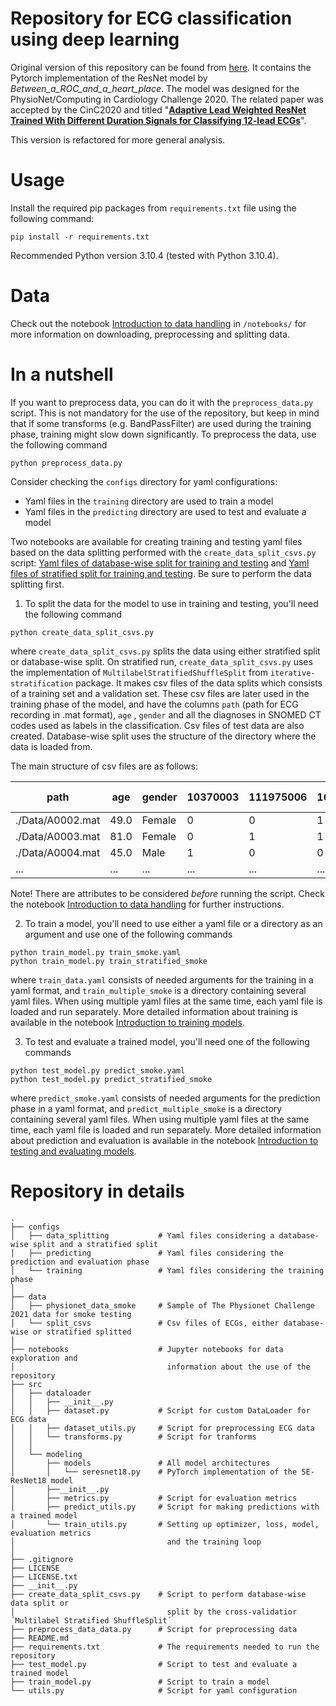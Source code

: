 # Repository for ECG classification using deep learning 

Original version of this repository can be found from [here](https://github.com/ZhaoZhibin/Physionet2020model). It contains the Pytorch implementation of the ResNet model by *Between_a_ROC_and_a_heart_place*. The model was designed for the PhysioNet/Computing in Cardiology Challenge 2020. The related paper was accepted by the CinC2020 and titled
"[**Adaptive Lead Weighted ResNet Trained With Different Duration Signals for
Classifying 12-lead ECGs**](https://physionetchallenges.github.io/2020/papers/112.pdf)".

This version is refactored for more general analysis.



# Usage

Install the required pip packages from `requirements.txt` file using the following command:

```
pip install -r requirements.txt
```

Recommended Python version 3.10.4 (tested with Python 3.10.4).


# Data

Check out the notebook [Introduction to data handling](/notebooks/1_introduction_data_handling.ipynb) in `/notebooks/` for more information on downloading, preprocessing and splitting data.


# In a nutshell

If you want to preprocess data, you can do it with the `preprocess_data.py` script. This is not mandatory for the use of the repository, but keep in mind that if some transforms (e.g. BandPassFilter) are used during the training phase, training might slow down significantly. To preprocess the data, use the following command

```
python preprocess_data.py
```

Consider checking the `configs` directory for yaml configurations:

* Yaml files in the `training` directory are used to train a model
* Yaml files in the `predicting` directory are used to test and evaluate a model

Two notebooks are available for creating training and testing yaml files based on the data splitting performed with the `create_data_split_csvs.py` script: [Yaml files of database-wise split for training and testing](/notebooks/2_physionet_DBwise_yaml_files.ipynb) and [Yaml files of stratified split for training and testing](/notebooks/2_physionet_stratified_yaml_files.ipynb). Be sure to perform the data splitting first.

1) To split the data for the model to use in training and testing, you'll need the following command

```
python create_data_split_csvs.py
```

where `create_data_split_csvs.py` splits the data using either stratified split or database-wise split. On stratified run, `create_data_split_csvs.py` uses the implementation of `MultilabelStratifiedShuffleSplit` from `iterative-stratification` package. It makes csv files of the data splits which consists of a training set and a validation set. These csv files are later used in the training phase of the model, and have the columns `path` (path for ECG recording in .mat format), `age` , `gender` and all the diagnoses in SNOMED CT codes used as labels in the classification. Csv files of test data are also created. Database-wise split uses the structure of the directory where the data is loaded from.

The main structure of csv files are as follows:


| path  | age  | gender  | 10370003  | 111975006 | 164890007 | *other diagnoses...* |
| ------------- |-------------|-------------| ------------- |-------------|-------------|-------------|
| ./Data/A0002.mat | 49.0 | Female | 0 | 0 | 1 | ... |
| ./Data/A0003.mat | 81.0 | Female | 0 | 1 | 1 | ... |
| ./Data/A0004.mat | 45.0 |  Male  | 1 | 0 | 0 | ... |
| ... | ... |  ...  | ... | ... | ... | ... |

Note! There are attributes to be considered *before* running the script. Check the notebook [Introduction to data handling](/notebooks/1_introduction_data_handling.ipynb) for further instructions. 

2) To train a model, you'll need to use either a yaml file or a directory as an argument and use one of the following commands

```
python train_model.py train_smoke.yaml
python train_model.py train_stratified_smoke
```

where `train_data.yaml` consists of needed arguments for the training in a yaml format, and `train_multiple_smoke` is a directory containing several yaml files. When using multiple yaml files at the same time, each yaml file is loaded and run separately. More detailed information about training is available in the notebook [Introduction to training models](/notebooks/3_introduction_training.ipynb).

3) To test and evaluate a trained model, you'll need one of the following commands

```
python test_model.py predict_smoke.yaml
python test_model.py predict_stratified_smoke
```

where `predict_smoke.yaml` consists of needed arguments for the prediction phase in a yaml format, and `predict_multiple_smoke` is a directory containing several yaml files. When using multiple yaml files at the same time, each yaml file is loaded and run separately. More detailed information about prediction and evaluation is available in the notebook [Introduction to testing and evaluating models](/notebooks/4_introduction_testing_evaluation.ipynb).


# Repository in details

```
.
├── configs                      
│   ├── data_splitting           # Yaml files considering a database-wise split and a stratified split   
│   ├── predicting               # Yaml files considering the prediction and evaluation phase
│   └── training                 # Yaml files considering the training phase
│   
├── data
│   ├── physionet_data_smoke     # Sample of The Physionet Challenge 2021 data for smoke testing
│   └── split_csvs               # Csv files of ECGs, either database-wise or stratified splitted
│
├── notebooks                    # Jupyter notebooks for data exploration and 
│                                  information about the use of the repository
├── src        
│   ├── dataloader 
│   │   ├── __init__.py
│   │   ├── dataset.py           # Script for custom DataLoader for ECG data
│   │   ├── dataset_utils.py     # Script for preprocessing ECG data
│   │   └── transforms.py        # Script for tranforms
│   │
│   └── modeling 
│       ├── models               # All model architectures
│       │   └── seresnet18.py    # PyTorch implementation of the SE-ResNet18 model
│       ├──__init__.py
│       ├── metrics.py           # Script for evaluation metrics
│       ├── predict_utils.py     # Script for making predictions with a trained model
│       └── train_utils.py       # Setting up optimizer, loss, model, evaluation metrics
│                                  and the training loop
│
├── .gitignore
├── LICENSE
├── LICENSE.txt
├── __init__.py
├── create_data_split_csvs.py    # Script to perform database-wise data split or 
│                                  split by the cross-validatior ´Multilabel Stratified ShuffleSplit´ 
├── preprocess_data_data.py      # Script for preprocessing data
├── README.md
├── requirements.txt             # The requirements needed to run the repository
├── test_model.py                # Script to test and evaluate a trained model
├── train_model.py               # Script to train a model
└── utils.py                     # Script for yaml configuration

```
